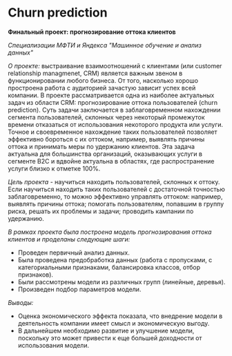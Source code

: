 # Churn prediction
**Финальный проект: прогнозирование оттока клиентов**

*Cпециализации МФТИ и Яндекса "Машинное обучение и анализ данных"*

*О проекте:*
выстраивание взаимоотношений с клиентами (или customer relationship managmenet, CRM) является важным звеном в функционировании любого бизнеса. От того, насколько хорошо простроена работа с аудиторией зачастую зависит успех всей компании. В проекте рассматривается одна из наиболее актуальных задач из области CRM: прогнозирование оттока пользователей (churn prediction). Суть задачи заключается в заблаговременном нахождении сегмента пользователей, склонных через некоторый промежуток времени отказаться от использования некоторого продукта или услуги. Точное и своевременное нахождение таких пользователей позволяет эффективно бороться с их оттоком, например, выявлять причины оттока и принимать меры по удержанию клиентов. Эта задача актуальна для большинства организаций, оказывающих услуги в сегменте B2C и вдвойне актуальна в областях, где распространение услуги близко к отметке 100%.

*Цель проекта* - научиться находить пользователей, склонных к оттоку. Если научиться находить таких пользователей с достаточной точностью заблаговременно, то можно эффективно управлять оттоком: например, выявлять причины оттока; помогать пользователям, попавшим в группу риска, решать их проблемы и задачи; проводить кампании по удержанию.

*В рамках проекта была построена модель прогнозирования оттока клиентов и проделаны следующие шаги:*
- Проведен первичный анализ данных. 
- Была проведена предобработка данных (работа с пропусками, с категориальными признаками, балансировка классов, отбор признаков). 
- Были рассмотрены модели из различных групп (линейные, деревья). 
- Произведен подбор параметров модели. 

*Выводы:*
- Оценка экономического эффекта показала, что внедрение модели в деятельность компании имеет смысл и экономическую выгоду.
- В дальнейшем необходимо развитие и улучшение модели, поскольку это может привести к еще большей доходности от использования модели.
